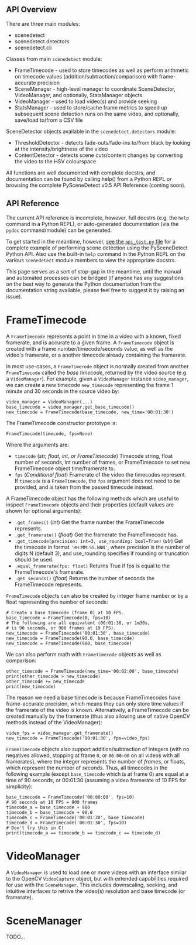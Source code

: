 
API Overview
----------------------------------------------------------


There are three main modules:

 - scenedetect
 - scenedetect.detectors
 - scenedetect.cli

Classes from main `scenedetect` module:

 - FrameTimecode - used to store timecodes as well as perform arithmetic on timecode values (addition/subtraction/comparison) with frame-accurate precision
 - SceneManager - high-level manager to coordinate SceneDetector, VideoManager, and optionally, StatsManager objects
 - VideoManager - used to load video(s) and provide seeking
 - StatsManager - used to store/cache frame metrics to speed up subsequent scene detection runs on the same video, and optionally, save/load to/from a CSV file

SceneDetector objects available in the `scenedetect.detectors` module:

 - ThresholdDetector - detects fade-outs/fade-ins to/from black by looking at the intensity/brightness of the video 
 - ContentDetector - detects scene cuts/content changes by converting the video to the HSV colourspace 

 All functions are well documented with complete docstrs, and documentation can be found by calling help() from a Python REPL or browsing the complete PySceneDetect v0.5 API Reference (coming soon).


API Reference
----------------------------------------------------------


The current API reference is incomplete, however, full docstrs (e.g. the `help` command in a Python REPL), or auto-generated documentation (via the `pydoc` command/module) can be generated.

To get started in the meantime, however, [see the `api_test.py` file](https://github.com/Breakthrough/PySceneDetect/blob/v0.5-beta-1/tests/api_test.py) for a complete example of performing scene detection using the PySceneDetect Python API.  Also use the built-in `help` command in the Python REPL on the various `scenedetect` module members to view the appropriate docstrs.

This page serves as a sort of stop-gap in the meantime, until the manual and automated processes can be bridged (if anyone has any suggestions on the best way to generate the Python documentation from the documentation string available, please feel free to suggest it by raising an issue).



FrameTimecode
==========================================================

A `FrameTimecode` represents a point in time in a video with a known, fixed framerate, and is accurate to a given frame.  A `FrameTimecode` object is created with a frame number/timecode/seconds value, as well as the video's framerate, or a another timecode already containing the framerate.

In most use-cases, a `FrameTimecode` object is normally created from another `FrameTimecode` called the *base timecode*, returned by the video source (e.g. a `VideoManager`).  For example, given a `VideoManager` instance `video_manager`, we can create a new timecode `new_timecode` representing the frame 1 minute and 30 seconds in the source video by:

    video_manager = VideoManager(...)
    base_timecode = video_manager.get_base_timecode()
    new_timecode = FrameTimecode(base_timecode, new_time='00:01:30')

The FrameTimecode constructor prototype is:

    FrameTimecode(timecode, fps=None)

Where the arguments are:

 - `timecode` (*str, float, int, or FrameTimecode*) Timecode string, float number of seconds, int number of frames, or FrameTimecode to set new FrameTimecode object time/framerate to.
 - `fps` (*Conditional float*) Framerate of the video the timecodes represent. If `timecode` is a `FrameTimecode`, the `fps` argument does not need to be provided, and is taken from the passed timecode instead.

A FrameTimecode object has the following methods which are useful to inspect `FrameTimecode` objects and their properties (default values are shown for optional arguments):

 - `.get_frames()` (*int*) Get the frame number the FrameTimecode represents.
 - `.get_framerate()` (*float*) Get the framerate the FrameTimecode has.
 - `.get_timecode(precision: int=3, use_rounding: bool=True)` (*str*) Get the timecode in format  `'HH:MM:SS.NNN'`, where precision is the number of digits N (default 3), and  use_rounding specifies if rounding or truncation should be used.
 - `.equal_framerate(fps: float)` Returns True if fps is equal to the FrameTimecode's framerate.
 - `.get_seconds()` (*float*) Returns the number of seconds the FrameTimecode represents.

`FrameTimecode` objects can also be created by integer frame number or by a float representing the number of seconds:
    
    # Create a base timecode (frame 0) at 10 FPS.
    base_timecode = FrameTimecode(0, fps=10)
    # The following are all equivalent (00:01:30, or 1m30s,
    # is 90 seconds, or 900 frames at 10 FPS).
    new_timecode = FrameTimecode('00:01:30', base_timecode)
    new_timecode = FrameTimecode(90.0, base_timecode)
    new_timecode = FrameTimecode(900, base_timecode)

We can also perform math with `FrameTimecode` objects as well as comparison:

    other_timecode = FrameTimecode(new_time='00:02:00', base_timecode)
    print(other_timecode > new_timecode)
    other_timecode += new_timecode
    print(new_timecode)

The reason we need a base timecode is because FrameTimecodes have frame-accurate precision, which means they can only store time values if the framerate of the video is known.  Alternatively, a FrameTimecode can be created manually by the framerate (thus also allowing use of native OpenCV methods instead of the VideoManager):

    video_fps = video_manager.get_framerate()
    new_timecode = FrameTimecode('00:01:30', fps=video_fps)

`FrameTimecode` objects also support addition/subtraction of integers (with no negatives allowed, stopping at frame `0`, or `00:00:00` on all videos with all framerates), where the integer represents the number of *frames*, or floats, which represent the number of *seconds*.  Thus, all timecodes in the following example (except `base_timecode` which is at frame 0) are equal at a time of 90 seconds, or 00:01:30 (assuming a video framerate of 10 FPS for simplicity):

    base_timecode = FrameTimecode('00:00:00', fps=10)
    # 90 seconds at 10 FPS = 900 frames
    timecode_a = base_timecode + 900
    timecode_b = base_timecode + 90.0
    timecode_c = FrameTimecode('00:01:30', base_timecode)
    timecode_d = FrameTimecode('00:01:30', fps=10)
    # Don't try this in C!
    print(timecode_a == timecode_b == timecode_c == timecode_d)


VideoManager
==========================================================

A `VideoManager` is used to load one or more videos with an interface similar to the OpenCV `VideoCapture` object, but with extended capabilities required for use with the `SceneManager`.  This includes downscaling, seeking, and intuitive interfaces to retrive the video(s) resolution and base timecode (or framerate).

SceneManager
==========================================================

TODO...



